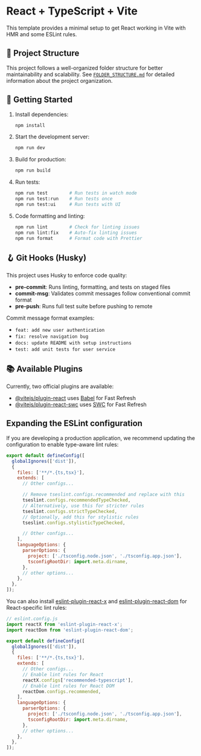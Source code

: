 # React + TypeScript + Vite

This template provides a minimal setup to get React working in Vite with HMR and some ESLint rules.

## 📁 Project Structure

This project follows a well-organized folder structure for better maintainability and scalability. See [`FOLDER_STRUCTURE.md`](./FOLDER_STRUCTURE.md) for detailed information about the project organization.

## 🚀 Getting Started

1. Install dependencies:

   ```bash
   npm install
   ```

2. Start the development server:

   ```bash
   npm run dev
   ```

3. Build for production:

   ```bash
   npm run build
   ```

4. Run tests:

   ```bash
   npm run test        # Run tests in watch mode
   npm run test:run    # Run tests once
   npm run test:ui     # Run tests with UI
   ```

5. Code formatting and linting:
   ```bash
   npm run lint        # Check for linting issues
   npm run lint:fix    # Auto-fix linting issues
   npm run format      # Format code with Prettier
   ```

## 🪝 Git Hooks (Husky)

This project uses Husky to enforce code quality:

- **pre-commit**: Runs linting, formatting, and tests on staged files
- **commit-msg**: Validates commit messages follow conventional commit format
- **pre-push**: Runs full test suite before pushing to remote

Commit message format examples:

- `feat: add new user authentication`
- `fix: resolve navigation bug`
- `docs: update README with setup instructions`
- `test: add unit tests for user service`

## 📚 Available Plugins

Currently, two official plugins are available:

- [@vitejs/plugin-react](https://github.com/vitejs/vite-plugin-react/blob/main/packages/plugin-react) uses [Babel](https://babeljs.io/) for Fast Refresh
- [@vitejs/plugin-react-swc](https://github.com/vitejs/vite-plugin-react/blob/main/packages/plugin-react-swc) uses [SWC](https://swc.rs/) for Fast Refresh

## Expanding the ESLint configuration

If you are developing a production application, we recommend updating the configuration to enable type-aware lint rules:

```js
export default defineConfig([
  globalIgnores(['dist']),
  {
    files: ['**/*.{ts,tsx}'],
    extends: [
      // Other configs...

      // Remove tseslint.configs.recommended and replace with this
      tseslint.configs.recommendedTypeChecked,
      // Alternatively, use this for stricter rules
      tseslint.configs.strictTypeChecked,
      // Optionally, add this for stylistic rules
      tseslint.configs.stylisticTypeChecked,

      // Other configs...
    ],
    languageOptions: {
      parserOptions: {
        project: ['./tsconfig.node.json', './tsconfig.app.json'],
        tsconfigRootDir: import.meta.dirname,
      },
      // other options...
    },
  },
]);
```

You can also install [eslint-plugin-react-x](https://github.com/Rel1cx/eslint-react/tree/main/packages/plugins/eslint-plugin-react-x) and [eslint-plugin-react-dom](https://github.com/Rel1cx/eslint-react/tree/main/packages/plugins/eslint-plugin-react-dom) for React-specific lint rules:

```js
// eslint.config.js
import reactX from 'eslint-plugin-react-x';
import reactDom from 'eslint-plugin-react-dom';

export default defineConfig([
  globalIgnores(['dist']),
  {
    files: ['**/*.{ts,tsx}'],
    extends: [
      // Other configs...
      // Enable lint rules for React
      reactX.configs['recommended-typescript'],
      // Enable lint rules for React DOM
      reactDom.configs.recommended,
    ],
    languageOptions: {
      parserOptions: {
        project: ['./tsconfig.node.json', './tsconfig.app.json'],
        tsconfigRootDir: import.meta.dirname,
      },
      // other options...
    },
  },
]);
```
